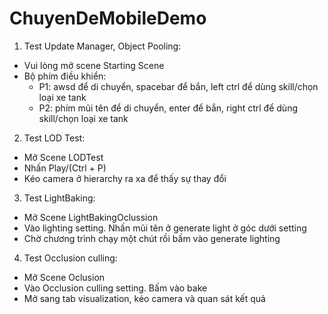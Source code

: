 # ChuyenDeMobileDemo
1. Test Update Manager, Object Pooling:
- Vui lòng mở scene Starting Scene
- Bộ phím điều khiển:
  + P1: awsd để di chuyển, spacebar để bắn, left ctrl để dùng skill/chọn loại xe tank
  + P2: phím mũi tên để di chuyển, enter để bắn, right ctrl để dùng skill/chọn loại xe tank
2. Test LOD Test:
- Mở Scene LODTest
- Nhấn Play/(Ctrl + P)
- Kéo camera ở hierarchy ra xa để thấy sự thay đổi
3. Test LightBaking:
- Mở Scene LightBakingOclussion
- Vào lighting setting. Nhấn mũi tên ở generate light ở góc dưới setting
- Chờ chương trình chạy một chút rồi bấm vào generate lighting
4. Test Occlusion culling:
- Mở Scene Oclusion
- Vào Occlusion culling setting. Bấm vào bake
- Mở sang tab visualization, kéo camera và quan sát kết quả
